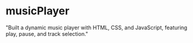 # musicPlayer
"Built a dynamic music player with HTML, CSS, and JavaScript, featuring play, pause, and track selection."
